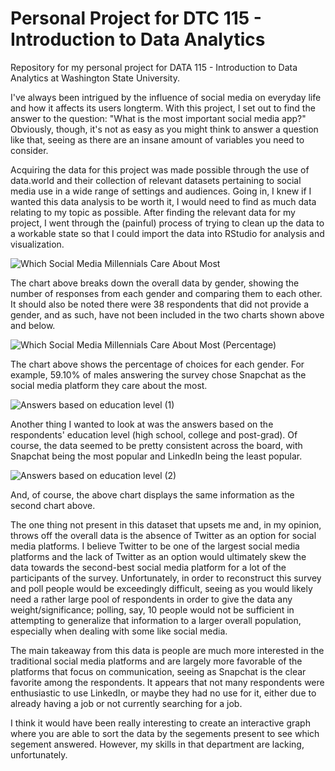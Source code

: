 # Personal Project for DTC 115 - Introduction to Data Analytics
Repository for my personal project for DATA 115 - Introduction to Data Analytics at Washington State University.

I've always been intrigued by the influence of social media on everyday life and how it affects its users longterm. With this project, I set out to find the answer to the question: "What is the most important social media app?" Obviously, though, it's not as easy as you might think to answer a question like that, seeing as there are an insane amount of variables you need to consider.

Acquiring the data for this project was made possible through the use of data.world and their collection of relevant datasets pertaining to social media use in a wide range of settings and audiences. Going in, I knew if I wanted this data analysis to be worth it, I would need to find as much data relating to my topic as possible. After finding the relevant data for my project, I went through the (painful) process of trying to clean up the data to a workable state so that I could import the data into RStudio for analysis and visualization.

![Which Social Media Millennials Care About Most](https://user-images.githubusercontent.com/79545236/116141108-18b44900-a68d-11eb-8e39-99fa060f3dca.png)

The chart above breaks down the overall data by gender, showing the number of responses from each gender and comparing them to each other. It should also be noted there were 38 respondents that did not provide a gender, and as such, have not been included in the two charts shown above and below.

![Which Social Media Millennials Care About Most (Percentage)](https://user-images.githubusercontent.com/79545236/116141344-6630b600-a68d-11eb-8486-bc3a6736c36f.png)

The chart above shows the percentage of choices for each gender. For example, 59.10% of males answering the survey chose Snapchat as the social media platform they care about the most.

![Answers based on education level (1)](https://user-images.githubusercontent.com/79545236/116178321-3227b600-a6ca-11eb-98ab-48fd0f5572ff.png)

Another thing I wanted to look at was the answers based on the respondents' education level (high school, college and post-grad). Of course, the data seemed to be pretty consistent across the board, with Snapchat being the most popular and LinkedIn being the least popular.

![Answers based on education level (2)](https://user-images.githubusercontent.com/79545236/116178472-7b780580-a6ca-11eb-805a-5b6d63026f21.png)

And, of course, the above chart displays the same information as the second chart above.

The one thing not present in this dataset that upsets me and, in my opinion, throws off the overall data is the absence of Twitter as an option for social media platforms. I believe Twitter to be one of the largest social media platforms and the lack of Twitter as an option would ultimately skew the data towards the second-best social media platform for a lot of the participants of the survey. Unfortunately, in order to reconstruct this survey and poll people would be exceedingly difficult, seeing as you would likely need a rather large pool of respondents in order to give the data any weight/significance; polling, say, 10 people would not be sufficient in attempting to generalize that information to a larger overall population, especially when dealing with some like social media.

The main takeaway from this data is people are much more interested in the traditional social media platforms and are largely more favorable of the platforms that focus on communication, seeing as Snapchat is the clear favorite among the respondents. It appears that not many respondents were enthusiastic to use LinkedIn, or maybe they had no use for it, either due to already having a job or not currently searching for a job.

I think it would have been really interesting to create an interactive graph where you are able to sort the data by the segements present to see which segement answered. However, my skills in that department are lacking, unfortunately.

